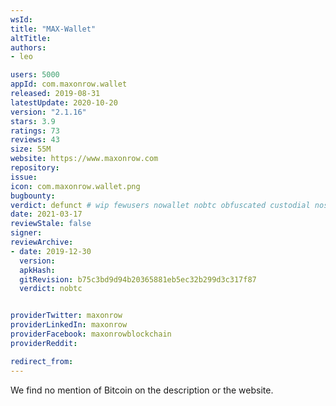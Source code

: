 ```yaml
---
wsId: 
title: "MAX-Wallet"
altTitle: 
authors:
- leo

users: 5000
appId: com.maxonrow.wallet
released: 2019-08-31
latestUpdate: 2020-10-20
version: "2.1.16"
stars: 3.9
ratings: 73
reviews: 43
size: 55M
website: https://www.maxonrow.com
repository: 
issue: 
icon: com.maxonrow.wallet.png
bugbounty: 
verdict: defunct # wip fewusers nowallet nobtc obfuscated custodial nosource nonverifiable reproducible bounty defunct
date: 2021-03-17
reviewStale: false
signer: 
reviewArchive:
- date: 2019-12-30
  version: 
  apkHash: 
  gitRevision: b75c3bd9d94b20365881eb5ec32b299d3c317f87
  verdict: nobtc


providerTwitter: maxonrow
providerLinkedIn: maxonrow
providerFacebook: maxonrowblockchain
providerReddit: 

redirect_from:
---
```



We find no mention of Bitcoin on the description or the website.
